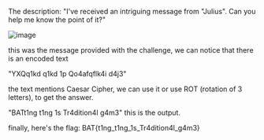 The description: "I've received an intriguing message from "Julius". Can you help me know the point of it?"

![image](https://github.com/user-attachments/assets/cc13e754-97cf-4a0e-a966-d05eee9af6de)

this was the message provided with the challenge, we can notice that there is an encoded text

"YXQq1kd q1kd 1p Qo4afqflk4i d4j3"

the text mentions Caesar Cipher, we can use it or use ROT (rotation of 3 letters), to get the answer.

"BATt1ng t1ng 1s Tr4dition4l g4m3"
this is the output.

finally, here's the flag:
BAT{t1ng_t1ng_1s_Tr4dition4l_g4m3}
